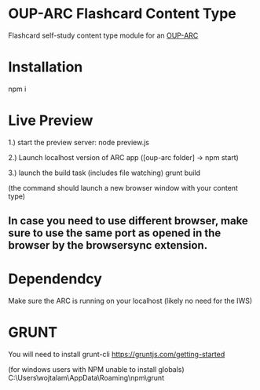 # OUP-ARC Flashcard Content Type #

Flashcard self-study content type module for an [OUP-ARC](https://bitbucket.org/oupdigital/oup-arc)

# Installation
npm i

# Live Preview
1.) start the preview server:
node preview.js

2.) Launch localhost version of ARC app ([oup-arc folder] -> npm start)

3.) launch the build task (includes file watching)
grunt build

(the command should launch a new browser window with your content type)

## In case you need to use different browser, make sure to use the same port as opened in the browser by the browsersync extension.

# Dependendcy
Make sure the ARC is running on your localhost (likely no need for the IWS)

# GRUNT
You will need to install grunt-cli
https://gruntjs.com/getting-started

(for windows users with NPM unable to install globals)
C:\Users\wojtalam\AppData\Roaming\npm\grunt
